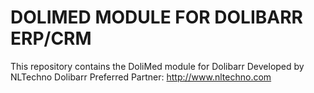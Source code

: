 # DOLIMED MODULE FOR DOLIBARR ERP/CRM

This repository contains the DoliMed module for Dolibarr 
Developed by NLTechno Dolibarr Preferred Partner: http://www.nltechno.com